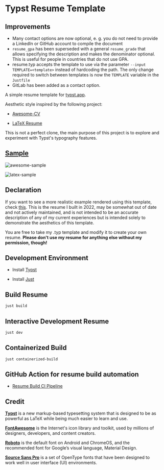 # Typst Resume Template

## Improvements
- Many contact options are now optional, e. g. you do not need to provide a LinkedIn or GitHub account to compile the document
- `resume_gpa` has been superseded with a general `resume_grade` that allows specifying the description and makes the denominator optional. This is useful for people in countries that do not use GPA.
- resume.typ accepts the template to use via the parameter `--input TEMPLATE=<template>` instead of hardcoding the path. The only change required to switch between templates is now the `TEMPLATE` variable in the `Justfile`
- GitLab has been added as a contact option.

A simple resume template for [typst.app](https://typst.app/).

Aesthetic style inspired by the following project:

- [Awesome-CV](https://github.com/posquit0/Awesome-CV)

- [LaTeX Resume](https://github.com/billryan/resume)

This is not a perfect clone, the main purpose of this project is to explore and experiment with Typst's typography features.

## [Sample](./resume.pdf)

![awesome-sample](./assets/image/awesome-sample.png)

![latex-sample](./assets/image/latex-sample.png)

## Declaration

If you want to see a more realistic example rendered using this template, check [this](https://github.com/bamboovir/typst-resume-template/blob/main/huiming-sun-sde-resume.pdf). This is the resume I built in 2022, may be somewhat out of date and not actively maintained, and is not intended to be an accurate description of any of my current experiences but is intended solely to demonstrate the aesthetics of this template.

You are free to take my .typ template and modify it to create your own resume. **Please don't use my resume for anything else without my permission, though!**

## Development Environment

- Install [Typst](https://github.com/typst/typst)

- Install [Just](https://github.com/casey/just)

## Build Resume

```bash
just build
```

## Interactive Development Resume

```bash
just dev
```

## Containerized Build

```bash
just containerized-build
```

## GitHub Action for resume build automation

- [Resume Build CI Pipeline](https://github.com/bamboovir/typst-resume-template/actions/workflows/build-resume.yml)

## Credit

[**Typst**](https://github.com/typst/typst) is a new markup-based typesetting system that is designed to be as powerful as LaTeX while being much easier to learn and use.

[**FontAwesome**](https://fontawesome.com/) is the Internet's icon library and toolkit, used by millions of designers, developers, and content creators.

[**Roboto**](https://github.com/google/roboto) is the default font on Android and ChromeOS, and the recommended font for Google’s visual language, Material Design.

[**Source Sans Pro**](https://github.com/adobe-fonts/source-sans-pro) is a set of OpenType fonts that have been designed to work well in user interface (UI) environments.
